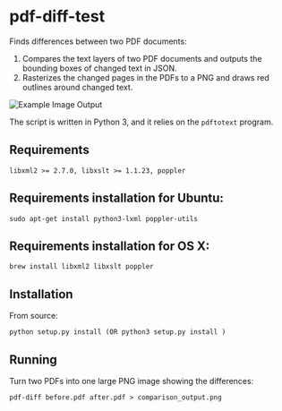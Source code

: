 # pdf-diff-test

Finds differences between two PDF documents:

1. Compares the text layers of two PDF documents and outputs the bounding boxes of changed text in JSON.
2. Rasterizes the changed pages in the PDFs to a PNG and draws red outlines around changed text.

![Example Image Output](example.png)

The script is written in Python 3, and it relies on the `pdftotext` program.

## Requirements
    
    libxml2 >= 2.7.0, libxslt >= 1.1.23, poppler
## Requirements installation for Ubuntu:
    
    sudo apt-get install python3-lxml poppler-utils
## Requirements installation for OS X:
    
    brew install libxml2 libxslt poppler
## Installation

From source:

    python setup.py install (OR python3 setup.py install )

## Running

Turn two PDFs into one large PNG image showing the differences:

    pdf-diff before.pdf after.pdf > comparison_output.png